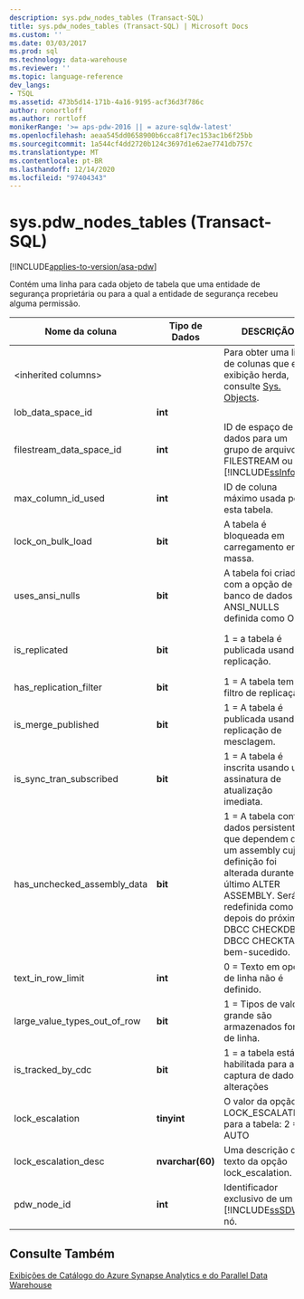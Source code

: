 ```yaml
---
description: sys.pdw_nodes_tables (Transact-SQL)
title: sys.pdw_nodes_tables (Transact-SQL) | Microsoft Docs
ms.custom: ''
ms.date: 03/03/2017
ms.prod: sql
ms.technology: data-warehouse
ms.reviewer: ''
ms.topic: language-reference
dev_langs:
- TSQL
ms.assetid: 473b5d14-171b-4a16-9195-acf36d3f786c
author: ronortloff
ms.author: rortloff
monikerRange: '>= aps-pdw-2016 || = azure-sqldw-latest'
ms.openlocfilehash: aeaa545dd0658900b6cca8f17ec153ac1b6f25bb
ms.sourcegitcommit: 1a544cf4dd2720b124c3697d1e62ae7741db757c
ms.translationtype: MT
ms.contentlocale: pt-BR
ms.lasthandoff: 12/14/2020
ms.locfileid: "97404343"
---
```

# <a name="syspdw_nodes_tables-transact-sql"></a>sys.pdw_nodes_tables (Transact-SQL)
[!INCLUDE[applies-to-version/asa-pdw](../../includes/applies-to-version/asa-pdw.md)]

  Contém uma linha para cada objeto de tabela que uma entidade de segurança proprietária ou para a qual a entidade de segurança recebeu alguma permissão.  
  
|Nome da coluna|Tipo de Dados|DESCRIÇÃO|Intervalo|  
|-----------------|---------------|-----------------|-----------|  
|\<inherited columns>||Para obter uma lista de colunas que essa exibição herda, consulte [Sys. Objects](../system-catalog-views/sys-objects-transact-sql.md).||  
|lob_data_space_id|**int**||Sempre 0.|  
|filestream_data_space_id|**int**|ID de espaço de dados para um grupo de arquivos FILESTREAM ou [!INCLUDE[ssInfoNA](../../includes/ssinfona-md.md)]|NULO|  
|max_column_id_used|**int**|ID de coluna máximo usada por esta tabela.||  
|lock_on_bulk_load|**bit**|A tabela é bloqueada em carregamento em massa.|TBD|  
|uses_ansi_nulls|**bit**|A tabela foi criada com a opção de banco de dados SET ANSI_NULLS definida como ON.|1|  
|is_replicated|**bit**|1 = a tabela é publicada usando replicação.|0 Não há suporte para replicação.|  
|has_replication_filter|**bit**|1 = A tabela tem um filtro de replicação.|0|  
|is_merge_published|**bit**|1 = A tabela é publicada usando replicação de mesclagem.|0 sem suporte.|  
|is_sync_tran_subscribed|**bit**|1 = A tabela é inscrita usando uma assinatura de atualização imediata.|0 sem suporte.|  
|has_unchecked_assembly_data|**bit**|1 = A tabela contém dados persistentes que dependem de um assembly cuja definição foi alterada durante o último ALTER ASSEMBLY. Será redefinida como 0 depois do próximo DBCC CHECKDB ou DBCC CHECKTABLE bem-sucedido.|0 Não há suporte para CLR.|  
|text_in_row_limit|**int**|0 = Texto em opção de linha não é definido.|Sempre 0.|  
|large_value_types_out_of_row|**bit**|1 = Tipos de valor grande são armazenados fora de linha.|Sempre 0.|  
|is_tracked_by_cdc|**bit**|1 = a tabela está habilitada para a captura de dados de alterações|Sempre 0; Não há suporte para CDC.|  
|lock_escalation|**tinyint**|O valor da opção LOCK_ESCALATION para a tabela: 2 = AUTO|Sempre 2.|  
|lock_escalation_desc|**nvarchar(60)**|Uma descrição de texto da opção lock_escalation.|Sempre "" automático.|  
|pdw_node_id|**int**|Identificador exclusivo de um [!INCLUDE[ssSDW](../../includes/sssdw-md.md)] nó.|NOT NULL|  
  
## <a name="see-also"></a>Consulte Também  
 [Exibições de Catálogo do Azure Synapse Analytics e do Parallel Data Warehouse](../../relational-databases/system-catalog-views/sql-data-warehouse-and-parallel-data-warehouse-catalog-views.md)  
  
  
